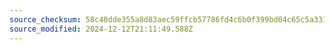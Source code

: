 ```yaml
---
source_checksum: 58c40dde355a8d83aec59ffcb57786fd4c6b0f399bd04c65c5a3315787b2233a
source_modified: 2024-12-12T21:11:49.588Z
---
```


